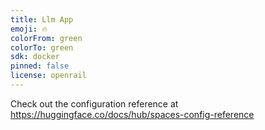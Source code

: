 ```yaml
---
title: Llm App
emoji: 🔥
colorFrom: green
colorTo: green
sdk: docker
pinned: false
license: openrail
---
```


Check out the configuration reference at https://huggingface.co/docs/hub/spaces-config-reference
